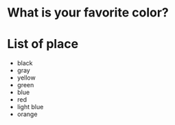 # What is your favorite color?

# List of place
- black
- gray
- yellow
- green
- blue
- red
- light blue
- orange
